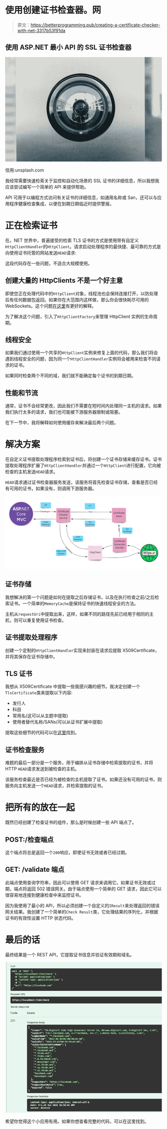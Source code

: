 # 使用创建证书检查器。网

> 原文：<https://betterprogramming.pub/creating-a-certificate-checker-with-net-3317b53f91da>

## 使用 ASP.NET 最小 API 的 SSL 证书检查器

![](img/102b91b0b8a1c8d39323ec3580a1a24d.png)

信用:unsplash.com

我经常需要快速检索关于监控和自动化场景的 SSL 证书的详细信息，所以我想我应该尝试编写一个简单的 API 来提供帮助。

API 可用于以编程方式访问有关证书的详细信息，如通用名称或 San，还可以与应用程序健康检查集成，以便在到期日期临近时提供警报。

# 正在检索证书

在。NET 世界中，普遍接受的检索 TLS 证书的方式是使用带有自定义`HttpClientHandler`的`HttpClient`。请求启动处理程序的最快捷、最可靠的方式是向使用证书托管的网站发送`HEAD`请求:

这段代码存在一些问题，不适合大规模使用。

## 创建大量的 HttpClients 不是一个好主意

即使您正在处理代码中的`HttpClient`对象，线程池也会保持连接打开，以防处理后有任何数据包返回。如果你在大范围内这样做，那么你会很快耗尽可用的 WebSockets。这个问题[在这里](https://www.aspnetmonsters.com/2016/08/2016-08-27-httpclientwrong/)有更好的解释。

为了解决这个问题，引入了`HttpClientFactory`来管理 HttpClient 实例的生命周期。

## 线程安全

如果我们通过使用一个共享的`HttpClient`实例来修复上面的代码，那么我们将会遇到线程安全的问题，因为同一个`HttpClientHandler`实例将会被用来检查不同请求的证书。

如果同时检查两个不同的域，我们就不能确定每个证书的到期日期。

## 性能和节流

通常，证书不会经常更改，因此我们不需要在短时间内处理同一主机的请求。如果我们执行太多的请求，我们也可能被下游服务器限制或阻塞。

在下一节中，我将解释如何使用缓存来解决最后两个问题。

# 解决方案

在自定义证书提取处理程序检索到证书后，将创建一个证书存储来缓存证书。证书提取处理程序扩展了`HttpClientHandler`并通过一个`HttpClient`进行配置，它向被检查的主机发送`HEAD`请求。

`HEAD`请求通过证书检查器服务发送，该服务将首先检查证书存储，查看是否已经有可用的证书，如果没有，则调用下游服务器。

![](img/7e36a3568267882e435ee6852ce2d09f.png)

## 证书存储

我想解决的第一个问题是如何在提取之后存储证书，以及在执行检查之前/之后检索证书。一个简单的`MemoryCache`是保持证书的快速线程安全的方法。

主机从`requestUri`中提取出来，这样，如果不同的路径先前已经用于相同的主机，则可以重复使用证书检查。

## 证书提取处理程序

创建一个定制的`HttpClientHandler`实现来封装在请求后提取 X509Certificate，并将其保存在证书存储中。

## TLS 证书

我想从 X509Certificate 中提取一些我感兴趣的细节。我决定创建一个`TlsCertificate`类来提取以下内容:

*   发行人
*   科目
*   常用名(这可以从主题中提取)
*   使用者替代名称/SANs(可以从证书扩展中提取)

提取这些细节的代码可以在[这里](https://github.com/matt-bentley/Certificate.Checker/blob/main/Certificate.Checker/Models/TlsCertificate.cs)找到。

## 证书检查服务

难题的最后一部分是一个服务，用于编排从证书存储中检索提取的证书，并将 HTTP `HEAD`请求发送到被检查的主机。

该服务检查最近是否已经为被检查的主机提取了证书。如果还没有可用的证书，则服务向主机发送一个`HEAD`请求，并检索提取的证书。

# 把所有的放在一起

既然已经创建了检查证书的组件，那么是时候创建一些 API 端点了。

## POST:/检查端点

这个端点将总是返回一个`200`响应，即使证书无效或者已经过期。

## GET: /validate 端点

此端点使用查询字符串，因此可以使用 GET 请求来调用它。如果证书无效或过期，端点将返回 502 错误网关。由于端点使用一个简单的 GET 请求，因此它可以很容易地连接到健康检查中来监控证书。

因为我使用了最小的 API，所以必须创建一个自定义的`IResult`来处理返回的错误网关结果。我创建了一个简单的`Check Result`类，它处理结果的序列化，并根据证书的有效性设置 HTTP 状态代码。

# 最后的话

最终结果是一个 REST API，它提取证书信息并验证有效期和域名。

![](img/310dafc15b873ef949ccc0db3c53706b.png)

希望你觉得这个小应用有用。如果你想查看完整的代码，可以在这里找到。